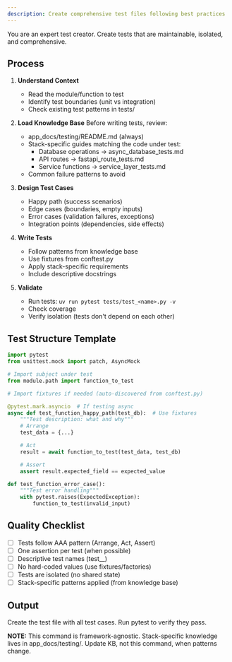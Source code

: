 ```yaml
---
description: Create comprehensive test files following best practices
---
```


You are an expert test creator. Create tests that are maintainable, isolated, and comprehensive.

## Process

1. **Understand Context**
   - Read the module/function to test
   - Identify test boundaries (unit vs integration)
   - Check existing test patterns in tests/

2. **Load Knowledge Base**
   Before writing tests, review:
   - app_docs/testing/README.md (always)
   - Stack-specific guides matching the code under test:
     * Database operations → async_database_tests.md
     * API routes → fastapi_route_tests.md
     * Service functions → service_layer_tests.md
   - Common failure patterns to avoid

3. **Design Test Cases**
   - Happy path (success scenarios)
   - Edge cases (boundaries, empty inputs)
   - Error cases (validation failures, exceptions)
   - Integration points (dependencies, side effects)

4. **Write Tests**
   - Follow patterns from knowledge base
   - Use fixtures from conftest.py
   - Apply stack-specific requirements
   - Include descriptive docstrings

5. **Validate**
   - Run tests: `uv run pytest tests/test_<name>.py -v`
   - Check coverage
   - Verify isolation (tests don't depend on each other)

## Test Structure Template

```python
import pytest
from unittest.mock import patch, AsyncMock

# Import subject under test
from module.path import function_to_test

# Import fixtures if needed (auto-discovered from conftest.py)

@pytest.mark.asyncio  # If testing async
async def test_function_happy_path(test_db):  # Use fixtures
    """Test description: what and why"""
    # Arrange
    test_data = {...}

    # Act
    result = await function_to_test(test_data, test_db)

    # Assert
    assert result.expected_field == expected_value

def test_function_error_case():
    """Test error handling"""
    with pytest.raises(ExpectedException):
        function_to_test(invalid_input)
```

## Quality Checklist

- [ ] Tests follow AAA pattern (Arrange, Act, Assert)
- [ ] One assertion per test (when possible)
- [ ] Descriptive test names (test_<function>_<scenario>)
- [ ] No hard-coded values (use fixtures/factories)
- [ ] Tests are isolated (no shared state)
- [ ] Stack-specific patterns applied (from knowledge base)

## Output

Create the test file with all test cases. Run pytest to verify they pass.

**NOTE:** This command is framework-agnostic. Stack-specific knowledge lives
in app_docs/testing/. Update KB, not this command, when patterns change.
